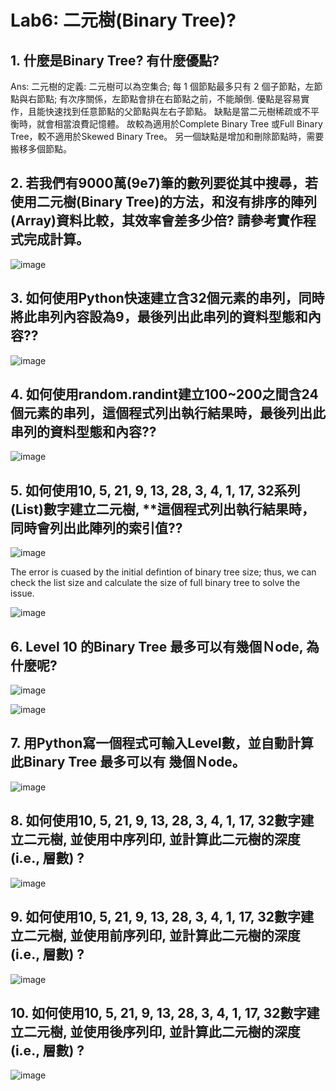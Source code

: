 # Lab6: 二元樹(Binary Tree)?

## 1. 什麼是Binary Tree? 有什麼優點?
Ans: 二元樹的定義: 二元樹可以為空集合; 每 1 個節點最多只有 2 個子節點，左節點與右節點; 有次序關係，左節點會排在右節點之前，不能顛倒. 優點是容易實作，且能快速找到任意節點的父節點與左右子節點。 缺點是當二元樹稀疏或不平衡時，就會相當浪費記憶體。 故較為適用於Complete Binary Tree 或Full Binary Tree，較不適用於Skewed Binary Tree。 另一個缺點是增加和刪除節點時，需要搬移多個節點。


## 2. 若我們有9000萬(9e7)筆的數列要從其中搜尋，若使用二元樹(Binary Tree)的方法，和沒有排序的陣列(Array)資料比較，其效率會差多少倍? 請參考實作程式完成計算。

![image](https://user-images.githubusercontent.com/89304181/172033359-7cc8957a-abf9-4209-9b64-43fde178ca17.png)

## 3. 如何使用Python快速建立含32個元素的串列，同時將此串列內容設為9，最後列出此串列的資料型態和內容??

![image](https://user-images.githubusercontent.com/89304181/172033451-b42695be-17fa-4143-8326-312e179eca28.png)

## 4. 如何使用random.randint建立100~200之間含24個元素的串列，這個程式列出執行結果時，最後列出此串列的資料型態和內容??

![image](https://user-images.githubusercontent.com/89304181/172033493-74541537-18e7-46c2-9e46-301fe9931150.png)

## 5. 如何使用10, 5, 21, 9, 13, 28, 3, 4, 1, 17, 32系列(List)數字建立二元樹, **這個程式列出執行結果時，同時會列出此陣列的索引值??

![image](https://user-images.githubusercontent.com/89304181/172034025-1f1fef60-c96f-48b0-b29f-b28fbbc94c11.png)

The error is cuased by the initial defintion of binary tree size; thus, we can check the list size and calculate the size of full binary tree to solve the issue.

![image](https://user-images.githubusercontent.com/89304181/172034098-4b8c9237-06e5-452a-af11-d985c910a555.png)

## 6. Level 10 的Binary Tree 最多可以有幾個Ｎode, 為什麼呢?

![image](https://user-images.githubusercontent.com/89304181/172034258-28ee24da-e3c5-4e59-9849-43a55161408d.png)

![image](https://user-images.githubusercontent.com/89304181/172034293-5aa6e9e6-1eeb-45cf-90c7-bf2e9f841f28.png)

## 7. 用Python寫一個程式可輸入Level數，並自動計算此Binary Tree 最多可以有 幾個Ｎode。

![image](https://user-images.githubusercontent.com/89304181/172034354-e0b995c2-93e1-49e9-9fc1-5ed28488703e.png)

## 8. 如何使用10, 5, 21, 9, 13, 28, 3, 4, 1, 17, 32數字建立二元樹, 並使用中序列印, 並計算此二元樹的深度(i.e., 層數) ?

![image](https://user-images.githubusercontent.com/89304181/172036814-997ad3ac-3116-4fae-a7c5-820482e6e12c.png)


## 9. 如何使用10, 5, 21, 9, 13, 28, 3, 4, 1, 17, 32數字建立二元樹, 並使用前序列印, 並計算此二元樹的深度(i.e., 層數) ?

![image](https://user-images.githubusercontent.com/89304181/172036826-66de5126-96d8-4caf-84c4-b4f0a613c68d.png)


## 10. 如何使用10, 5, 21, 9, 13, 28, 3, 4, 1, 17, 32數字建立二元樹, 並使用後序列印, 並計算此二元樹的深度(i.e., 層數) ?

![image](https://user-images.githubusercontent.com/89304181/172036848-acd51af7-59ea-48d8-9337-933f60d12f34.png)



